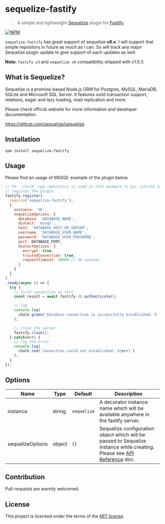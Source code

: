 # sequelize-fastify
> A simple and lightweight [Sequelize](https://sequelize.org/) plugin for [Fastify](https://github.com/fastify/fastify).

[![NPM](https://nodei.co/npm/sequelize-fastify.png)](https://nodei.co/npm/sequelize-fastify/)

`sequelize-fastify` has great support of sequelize **v6.x**. I will support that simple repository in future as much as I can. So will track any major Sequelize plugin update to give support of each updates as well.

**Note:** `fastify v3` and `sequelize v6` compatibility shipped with v1.0.3

## What is Sequelize?
Sequelize is a promise-based Node.js ORM for Postgres, MySQL, MariaDB, SQLite and Microsoft SQL Server. It features solid transaction support, relations, eager and lazy loading, read replication and more.

Please check official website for more information and developer documentation.

https://github.com/sequelize/sequelize

## Installation
`npm install sequelize-fastify`

## Usage
Please find an usage of MSSQL example of the plugin below.

```js
// PS: 'chalk' npm repository is used in that example to put colored logs to the console
// register the plugin
fastify.register(
  require('sequelize-fastify'),
  {
    instance: 'db',
    sequelizeOptions: {
      database: 'DATABASE_NAME',
      dialect: 'mssql',
      host: 'DATABASE_HOST_OR_SERVER',
      username: 'DATABASE_USER_NAME',
      password: 'DATABASE_USER_PASSWORD',
      port: DATABASE_PORT,
      dialectOptions: {
        encrypt: true,
        trustedConnection: true,
        requestTimeout: 30000 // 30 seconds
      }
    }
  }
)
.ready(async () => {
  try {
    // first connection as test
    const result = await fastify.db.authenticate();

    // log
    console.log(
      chalk.green('Database connection is successfully established.')
    );

    // close the server
    fastify.close();
  } catch(err) {
    // log the error
    console.log(
      chalk.red(`Connection could not established: ${err}`)
    );
  }
});
```

## Options
| Name              | Type               | Default                             | Description                                                                                                          |
| ---               | ---                | ---                                 | ---                                                                                                                  |
| instance         | string | `sequelize`                                | A decorator instance name which will be available anywhere in the fastify server.                                                 |
| sequelizeOptions         | object            | `{}`                                | Sequelize configuration object which will be passed to Sequelize instance while creating. Please see [API Reference](https://sequelize.org/master/class/lib/sequelize.js~Sequelize.html#instance-constructor-constructor) doc.                                      |

## Contribution
Pull-requests are warmly welcomed.

## License
This project is licensed under the terms of the [MIT license](https://github.com/hsynlms/sequelize-fastify/blob/master/LICENSE).
